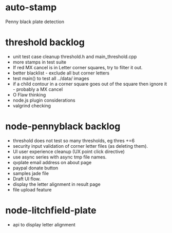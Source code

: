 auto-stamp
==========
Penny black plate detection

threshold backlog
====================
- unit test case cleanup threshold.h and main_threshold.cpp
- more stamps in test suite
- If red MX cancel is in Letter corner squares, try to filter it out.
- better blacklist - exclude all but corner letters
- test main() to test all ../data/ images
- if a child contour in a corner square goes out of the square then ignore it - probably a MX cancel
- O Flaw thinking
- node.js plugin considerations
- valgrind checking


node-pennyblack backlog
=======================
- threshold does not test so many thresholds, eg thres +=6
- security input validation of corner letter files (as deleting them).
- UI user experience cleanup (UX point click directive)
- use async series with async tmp file names.
- qvplate email address on about page
- paypal donate button
- samples jade file
- Draft UI flow.
- display the letter alignment in result page
- file upload feature


node-litchfield-plate
=====================
- api to display letter alignment
